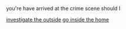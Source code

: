 you're have arrived at the crime scene should I

[investigate the outside](stay-outside.md)
[go inside the home](inside-house.md)
